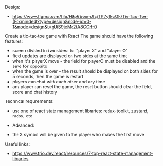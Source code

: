 Design:
- https://www.figma.com/file/H9p6bexmJfsjTR7yllkcQk/Tic-Tac-Toe-(Foxminded)?type=design&node-id=0-1&mode=design&t=gUiS9jeMc2tA8CCH-0

Create a tic-tac-toe game with React
The game should have the following features:
- screen divided in two sides: for "player X" and "player O"
- field updates are displayed on two sides at the same time
- when it's playerX move - the field for playerO must be disabled and the save for opposite
- when the game is over - the result should be displayed on both sides for 5 seconds, then the game is restart
- players can chat with each other and any time
- any player can reset the game, the reset button should clear the field, score and chat history

Technical requirements:
- use one of react state management libraries: redux-toolkit, zustand, mobx, etc

* Advanced:
- the X symbol will be given to the player who makes the first move

Useful links:
- https://www.trio.dev/react/resources/7-top-react-state-management-libraries
